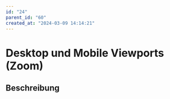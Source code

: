 ```yaml
---
id: "24"
parent_id: "60"
created_at: "2024-03-09 14:14:21"
---
```


# Desktop und Mobile Viewports (Zoom)

## Beschreibung

